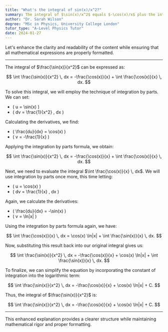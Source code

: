 ```yaml
---
title: "What's the integral of sin(x)/x^2?"
summary: The integral of $\sin(x)/x^2$ equals $-\cos(x)/x$ plus the integral of $\cos(x)/x$, highlighting a relationship between trigonometric functions and their integrals.
author: "Dr. Sarah Wilson"
degree: "MSc in Physics, University College London"
tutor_type: "A-Level Physics Tutor"
date: 2024-01-27
---
```


Let's enhance the clarity and readability of the content while ensuring that all mathematical expressions are properly formatted.

---

The integral of $\frac{\sin(x)}{x^2}$ can be expressed as:

$$
\int \frac{\sin(x)}{x^2} \, dx = -\frac{\cos(x)}{x} + \int \frac{\cos(x)}{x} \, dx.
$$

To solve this integral, we will employ the technique of integration by parts. We can set:

- \( u = \sin(x) \)
- \( dv = \frac{1}{x^2} \, dx \)

Calculating the derivatives, we find:

- \( \frac{du}{dx} = \cos(x) \)
- \( v = -\frac{1}{x} \)

Applying the integration by parts formula, we obtain:

$$
\int \frac{\sin(x)}{x^2} \, dx = -\frac{\cos(x)}{x} + \int \frac{\cos(x)}{x} \, dx.
$$

Next, we need to evaluate the integral $\int \frac{\cos(x)}{x} \, dx$. We will use integration by parts once more, this time letting:

- \( u = \cos(x) \)
- \( dv = \frac{1}{x} \, dx \)

Again, we calculate the derivatives:

- \( \frac{du}{dx} = -\sin(x) \)
- \( v = \ln|x| \)

Using the integration by parts formula again, we have:

$$
\int \frac{\cos(x)}{x} \, dx = \cos(x) \ln|x| + \int \frac{\sin(x)}{x} \, dx.
$$

Now, substituting this result back into our original integral gives us:

$$
\int \frac{\sin(x)}{x^2} \, dx = -\frac{\cos(x)}{x} + \cos(x) \ln|x| + \int \frac{\sin(x)}{x} \, dx.
$$

To finalize, we can simplify the equation by incorporating the constant of integration into the logarithmic term:

$$
\int \frac{\sin(x)}{x^2} \, dx = -\frac{\cos(x)}{x} + \cos(x) \ln|x| + C.
$$

Thus, the integral of $\frac{\sin(x)}{x^2}$ is:

$$
\int \frac{\sin(x)}{x^2} \, dx = -\frac{\cos(x)}{x} + \cos(x) \ln|x| + C.
$$

--- 

This enhanced explanation provides a clearer structure while maintaining mathematical rigor and proper formatting.
    